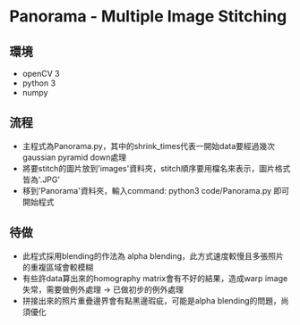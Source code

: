 # Panorama - Multiple Image Stitching

## 環境
- openCV 3
- python 3
- numpy

## 流程
- 主程式為Panorama.py，其中的shrink_times代表一開始data要經過幾次gaussian pyramid down處理
- 將要stitch的圖片放到'images'資料夾，stitch順序要用檔名來表示，圖片格式皆為'.JPG'
- 移到'Panorama'資料夾，輸入command: python3 code/Panorama.py 即可開始程式

## 待做
- 此程式採用blending的作法為 alpha blending，此方式速度較慢且多張照片的重複區域會較模糊
- 有些許data算出來的homography matrix會有不好的結果，造成warp image失常，需要做例外處理 -> 已做初步的例外處理
- 拼接出來的照片重疊邊界會有點黑邊瑕疵，可能是alpha blending的問題，尚須優化
